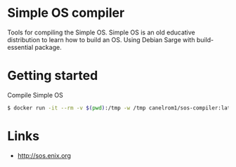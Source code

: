 # Simple OS compiler
Tools for compiling the Simple OS. Simple OS is an old educative distribution
to learn how to build an OS. Using Debian Sarge with build-essential
package.

# Getting started
Compile Simple OS
```bash
$ docker run -it --rm -v $(pwd):/tmp -w /tmp canelrom1/sos-compiler:latest make
```

# Links
- http://sos.enix.org
